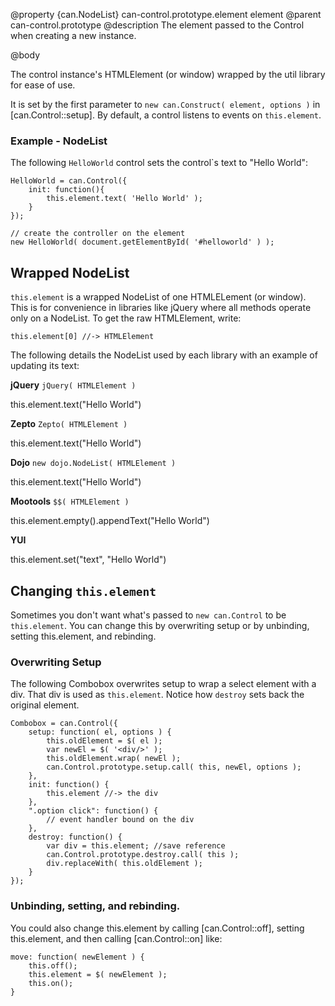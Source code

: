 @property {can.NodeList} can-control.prototype.element element
@parent can-control.prototype
@description The element passed to the Control when creating a new instance.

@body

The control instance's HTMLElement (or window) wrapped by the
util library for ease of use.

It is set by the first parameter to `new can.Construct( element, options )`
in [can.Control::setup].  By default, a control listens to events on `this.element`.

### Example - NodeList

The following `HelloWorld` control sets the control`s text to "Hello World":

	HelloWorld = can.Control({
		init: function(){
			this.element.text( 'Hello World' );
		}
	});

	// create the controller on the element
	new HelloWorld( document.getElementById( '#helloworld' ) );

## Wrapped NodeList

`this.element` is a wrapped NodeList of one HTMLELement (or window).  This
is for convenience in libraries like jQuery where all methods operate only on a
NodeList.  To get the raw HTMLElement, write:

	this.element[0] //-> HTMLElement

The following details the NodeList used by each library with
an example of updating its text:

__jQuery__ `jQuery( HTMLElement )`

 this.element.text("Hello World")

__Zepto__ `Zepto( HTMLElement )`

 this.element.text("Hello World")

__Dojo__ `new dojo.NodeList( HTMLElement )`

 this.element.text("Hello World")

__Mootools__ `$$( HTMLElement )`

 this.element.empty().appendText("Hello World")

__YUI__

 this.element.set("text", "Hello World")

## Changing `this.element`

Sometimes you don't want what's passed to `new can.Control`
to be `this.element`.  You can change this by overwriting
setup or by unbinding, setting this.element, and rebinding.

### Overwriting Setup

The following Combobox overwrites setup to wrap a
select element with a div.  That div is used
as `this.element`. Notice how `destroy` sets back the
original element.

	Combobox = can.Control({
		setup: function( el, options ) {
			this.oldElement = $( el );
			var newEl = $( '<div/>' );
			this.oldElement.wrap( newEl );
			can.Control.prototype.setup.call( this, newEl, options );
		},
		init: function() {
			this.element //-> the div
		},
		".option click": function() {
			// event handler bound on the div
		},
		destroy: function() {
			var div = this.element; //save reference
			can.Control.prototype.destroy.call( this );
			div.replaceWith( this.oldElement );
		}
	});

### Unbinding, setting, and rebinding.

You could also change this.element by calling
[can.Control::off], setting this.element, and
then calling [can.Control::on] like:

	move: function( newElement ) {
		this.off();
		this.element = $( newElement );
		this.on();
	}
